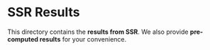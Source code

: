 # SSR Results

This directory contains the **results from SSR**. We also provide **pre-computed results** for your convenience.